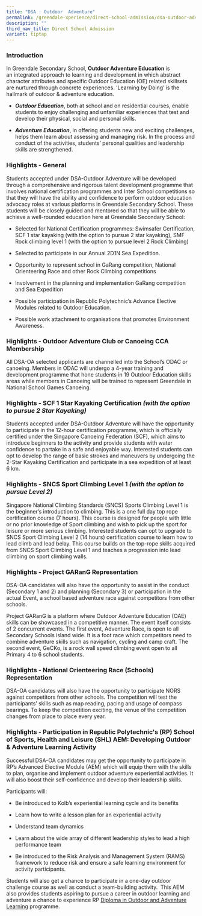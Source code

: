 ```yaml
---
title: "DSA : Outdoor  Adventure"
permalink: /greendale-xperience/direct-school-admission/dsa-outdoor-adventure-education/
description: ""
third_nav_title: Direct School Admission
variant: tiptap
---
```

<h3>Introduction</h3>
<p>In Greendale Secondary School,&nbsp;<strong>Outdoor Adventure Education</strong>&nbsp;is
an&nbsp;integrated approach&nbsp;to learning and development in which abstract
character attributes and specific Outdoor Education (OE) related skillsets
are nurtured through concrete experiences. ‘Learning by Doing’ is the hallmark
of outdoor &amp; adventure education.</p>
<ul data-tight="true" class="tight">
<li>
<p><strong><em>Outdoor Education</em></strong>, both at school and on residential
courses, enable students to&nbsp;enjoy challenging and unfamiliar experiences&nbsp;that
test and develop their physical, social and personal skills.</p>
</li>
<li>
<p><strong><em>Adventure Education</em></strong>, in offering students new
and exciting challenges, helps them learn about assessing and managing
risk. In the process and conduct of the activities, students’&nbsp;personal
qualities and leadership skills&nbsp;are strengthened.</p>
</li>
</ul>
<h3>Highlights - General</h3>
<p>Students accepted under DSA-Outdoor Adventure will be developed through
a comprehensive and rigorous talent development programme that involves
national certification programmes and Inter School competitions so that
they will have the ability and confidence to perform outdoor education
advocacy roles at various platforms in Greendale Secondary School. These
students will be closely guided and mentored so that they will be able
to achieve a well-rounded education here at Greendale Secondary School:</p>
<ul data-tight="true" class="tight">
<li>
<p>Selected for National Certification programmes: Swimsafer Certification,
SCF 1 star kayaking (with the option to pursue 2 star kayaking), SMF Rock
climbing level 1 (with the option to pursue level 2 Rock Climbing)</p>
</li>
<li>
<p>Selected to participate in our Annual 2D1N Sea Expedition.</p>
</li>
<li>
<p>Opportunity to represent school in GaRang competition, National Orienteering
Race and other Rock Climbing competitions</p>
</li>
<li>
<p>Involvement in the planning and implementation GaRang competition and
Sea Expedition</p>
</li>
<li>
<p>Possible participation in Republic Polytechnic’s Advance Elective Modules
related to Outdoor Education.</p>
</li>
<li>
<p>Possible work attachment to organisations that promotes Environment Awareness.</p>
</li>
</ul>
<h3>Highlights - <strong>Outdoor Adventure Club or Canoeing CCA Membership</strong></h3>
<p>All DSA-OA selected applicants are channelled into the School’s ODAC or
canoeing. Members in ODAC will undergo a 4-year training and development
programme that hone students in 19 Outdoor Education skills areas while
members in Canoeing will be trained to represent Greendale in National
School Games Canoeing.</p>
<h3>Highlights - <strong>SCF 1 Star Kayaking Certification</strong>&nbsp;<em>(with the option to pursue 2 Star Kayaking)</em></h3>
<p>Students accepted under DSA-Outdoor Adventure will have the opportunity
to participate in the 12-hour certification programme, which is officially
certified under the Singapore Canoeing Federation (SCF), which aims to
introduce beginners to the activity and provide students with water confidence
to partake in a safe and enjoyable way. Interested students can opt to
develop the range of basic strokes and maneuvers by undergoing the 2-Star
Kayaking Certification and participate in a sea expedition of at least
6 km.</p>
<h3>Highlights - <strong>SNCS Sport Climbing Level 1</strong>&nbsp;<em>(with the option to pursue Level 2)</em></h3>
<p>Singapore National Climbing Standards (SNCS) Sports Climbing Level 1 is
the beginner’s introduction to climbing. This is a one full day top rope
certification course (7 hours). This course is designed for people with
little or no prior knowledge of Sport climbing and wish to pick up the
sport for leisure or more serious climbing. Interested students can opt
to upgrade to SNCS Sport Climbing Level 2 (14 hours) certification course
to learn how to lead climb and lead belay. This course builds on the top-rope
skills acquired from SNCS Sport Climbing Level 1 and teaches a progression
into lead climbing on sport climbing walls.</p>
<h3>Highlights - <strong>Project GARanG Representation</strong></h3>
<p>DSA-OA candidates will also have the opportunity to assist in the conduct
(Secondary 1 and 2) and planning (Secondary 3) or participation in the
actual Event, a school based adventure race against competitors from other
schools.</p>
<p>Project GARanG is a platform where Outdoor Adventure Education (OAE) skills
can be showcased in a competitive manner. The event itself consists of
2 concurrent events. The first event, Adventure Race, is open to all Secondary
Schools island wide. It is a foot race which competitors need to combine
adventure skills such as navigation, cycling and camp craft. The second
event, GeCKo, is a rock wall speed climbing event open to all Primary 4
to 6 school students.</p>
<h3>Highlights - <strong>National Orienteering Race (Schools) Representation</strong></h3>
<p>DSA-OA candidates will also have the opportunity to participate NORS against
competitors from other schools. The competition will test the participants’
skills such as map reading, pacing and usage of compass bearings. To keep
the competition exciting, the venue of the competition changes from place
to place every year.</p>
<h3>Highlights - <strong>Participation in Republic Polytechnic's (RP) School of Sports, Health and Leisure (SHL) AEM: Developing Outdoor &amp; Adventure Learning Activity</strong></h3>
<p>Successful DSA-OA candidates may get the opportunity to participate in
RP’s Advanced Elective Module (AEM) which will equip them with the skills
to plan, organise and implement outdoor adventure experiential activities.
It will also boost their self-confidence and develop their leadership skills.</p>
<p>Participants will:</p>
<ul data-tight="true" class="tight">
<li>
<p>Be introduced to Kolb’s experiential learning cycle and its benefits</p>
</li>
<li>
<p>Learn how to write a lesson plan for an experiential activity</p>
</li>
<li>
<p>Understand team dynamics</p>
</li>
<li>
<p>Learn about the wide array of different leadership styles to lead a high
performance team</p>
</li>
<li>
<p>Be introduced to the Risk Analysis and Management System (RAMS) framework
to reduce risk and ensure a safe learning environment for activity participants.</p>
</li>
</ul>
<p>Students will also get a chance to participate in a one-day outdoor challenge
course as well as conduct a team-building activity.&nbsp;&nbsp;This AEM
also provides students aspiring to pursue a career in outdoor learning
and adventure a chance to experience RP&nbsp;<a href="https://www.rp.edu.sg/shl/full-time-diplomas/details/r33" rel="noopener noreferrer nofollow" target="_blank">Diploma in Outdoor and Adventure Learning</a>&nbsp;programme.</p>